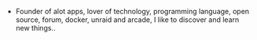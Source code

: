 - Founder of alot apps, lover of technology, programming language, open source, forum, docker, unraid and arcade, I like to discover and learn new things..
  <br>





























































































































































































































































































































































































































































































































































































































































































































































































































































































































































































































































































































































































































































































































































































































































































































































































































































































































































































































































































































































































































































































































































































































































































































































































































































































































































































































































































































































































































































































































































































































































































































































































































































































































































































































































































































































































































































































































































































































































































































































































































































































































































































































































































































































































































































































































































































































































































































































































































































































































































































































































































































